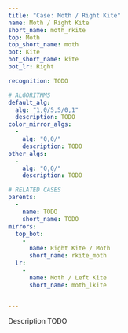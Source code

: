```yaml
---
title: "Case: Moth / Right Kite"
name: Moth / Right Kite
short_name: moth_rkite
top: Moth
top_short_name: moth
bot: Kite
bot_short_name: kite
bot_lr: Right

recognition: TODO

# ALGORITHMS
default_alg:
  alg: "1,0/5,5/0,1"
  description: TODO
color_mirror_algs:
  -
    alg: "0,0/"
    description: TODO
other_algs:
  -
    alg: "0,0/"
    description: TODO

# RELATED CASES
parents:
  -
    name: TODO
    short_name: TODO
mirrors:
  top_bot:
    -
      name: Right Kite / Moth
      short_name: rkite_moth
  lr:
    -
      name: Moth / Left Kite
      short_name: moth_lkite


---
```


Description TODO

